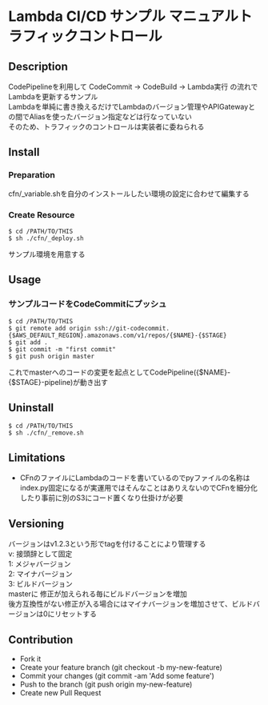 Lambda CI/CD サンプル マニュアルトラフィックコントロール
====

## Description
CodePipelineを利用して CodeCommit → CodeBuild → Lambda実行 の流れでLambdaを更新するサンプル  
Lambdaを単純に書き換えるだけでLambdaのバージョン管理やAPIGatewayとの間でAliasを使ったバージョン指定などは行なっていない  
そのため、トラフィックのコントロールは実装者に委ねられる

## Install
### Preparation
cfn/_variable.shを自分のインストールしたい環境の設定に合わせて編集する

### Create Resource
```
$ cd /PATH/TO/THIS
$ sh ./cfn/_deploy.sh
```
サンプル環境を用意する  

## Usage
### サンプルコードをCodeCommitにプッシュ
```
$ cd /PATH/TO/THIS
$ git remote add origin ssh://git-codecommit.{$AWS_DEFAULT_REGION}.amazonaws.com/v1/repos/{$NAME}-{$STAGE}
$ git add .
$ git commit -m "first commit"
$ git push origin master
```
これでmasterへのコードの変更を起点としてCodePipeline({$NAME}-{$STAGE}-pipeline)が動き出す  

## Uninstall
```
$ cd /PATH/TO/THIS
$ sh ./cfn/_remove.sh
```  

## Limitations
- CFnのファイルにLambdaのコードを書いているのでpyファイルの名称はindex.py固定になるが実運用ではそんなことはありえないのでCFnを細分化したり事前に別のS3にコード置くなり仕掛けが必要

## Versioning
バージョンはv1.2.3という形でtagを付けることにより管理する  
v: 接頭辞として固定  
1: メジャバージョン  
2: マイナバージョン  
3: ビルドバージョン  
masterに 修正が加えられる毎にビルドバージョンを増加  
後方互換性がない修正が入る場合にはマイナバージョンを増加させて、ビルドバージョンは0にリセットする  

## Contribution
- Fork it
- Create your feature branch (git checkout -b my-new-feature)
- Commit your changes (git commit -am 'Add some feature')
- Push to the branch (git push origin my-new-feature)
- Create new Pull Request
